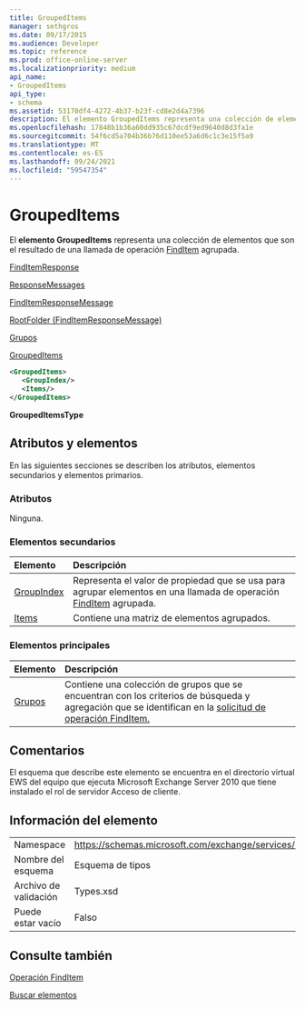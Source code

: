 ```yaml
---
title: GroupedItems
manager: sethgros
ms.date: 09/17/2015
ms.audience: Developer
ms.topic: reference
ms.prod: office-online-server
ms.localizationpriority: medium
api_name:
- GroupedItems
api_type:
- schema
ms.assetid: 53170df4-4272-4b37-b23f-cd8e2d4a7396
description: El elemento GroupedItems representa una colección de elementos que son el resultado de una llamada de operación FindItem agrupada.
ms.openlocfilehash: 17848b1b36a60dd935c67dcdf9ed9640d8d3fa1e
ms.sourcegitcommit: 54f6cd5a704b36b76d110ee53a6d6c1c3e15f5a9
ms.translationtype: MT
ms.contentlocale: es-ES
ms.lasthandoff: 09/24/2021
ms.locfileid: "59547354"
---
```

# <a name="groupeditems"></a>GroupedItems

El **elemento GroupedItems** representa una colección de elementos que son el resultado de una llamada de operación [FindItem](finditem-operation.md) agrupada. 
  
[FindItemResponse](finditemresponse.md)
  
[ResponseMessages](responsemessages.md)
  
[FindItemResponseMessage](finditemresponsemessage.md)
  
[RootFolder (FindItemResponseMessage)](rootfolder-finditemresponsemessage.md)
  
[Grupos](groups.md)
  
[GroupedItems](groupeditems.md)
  
```xml
<GroupedItems>
   <GroupIndex/>
   <Items/>
</GroupedItems>
```

 **GroupedItemsType**
## <a name="attributes-and-elements"></a>Atributos y elementos

En las siguientes secciones se describen los atributos, elementos secundarios y elementos primarios.
  
### <a name="attributes"></a>Atributos

Ninguna.
  
### <a name="child-elements"></a>Elementos secundarios

|**Elemento**|**Descripción**|
|:-----|:-----|
|[GroupIndex](groupindex.md) <br/> |Representa el valor de propiedad que se usa para agrupar elementos en una llamada de operación [FindItem](finditem-operation.md) agrupada.  <br/> |
|[Items](items.md) <br/> |Contiene una matriz de elementos agrupados.  <br/> |
   
### <a name="parent-elements"></a>Elementos principales

|**Elemento**|**Descripción**|
|:-----|:-----|
|[Grupos](groups.md) <br/> |Contiene una colección de grupos que se encuentran con los criterios de búsqueda y agregación que se identifican en la [solicitud de operación FindItem.](finditem-operation.md)  <br/> |
   
## <a name="remarks"></a>Comentarios

El esquema que describe este elemento se encuentra en el directorio virtual EWS del equipo que ejecuta Microsoft Exchange Server 2010 que tiene instalado el rol de servidor Acceso de cliente.
  
## <a name="element-information"></a>Información del elemento

|||
|:-----|:-----|
|Namespace  <br/> |https://schemas.microsoft.com/exchange/services/2006/types  <br/> |
|Nombre del esquema  <br/> |Esquema de tipos  <br/> |
|Archivo de validación  <br/> |Types.xsd  <br/> |
|Puede estar vacío  <br/> |Falso  <br/> |
   
## <a name="see-also"></a>Consulte también



[Operación FindItem](finditem-operation.md)


[Buscar elementos](https://msdn.microsoft.com/library/63af1f9c-464b-4fca-9ae3-3d60f24ca93c%28Office.15%29.aspx)

